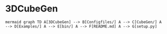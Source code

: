 # 3DCubeGen

```mermaid graph TD A[3DCubeGen] --> B[Configfiles/] A --> C[CubeGen/] A --> D[Examples/] A --> E[bin/] A --> F[README.md] A --> G[setup.py] ```
